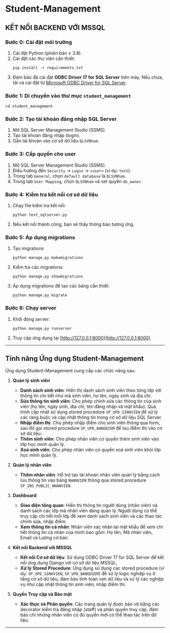 # Student-Management

## KẾT NỐI BACKEND VỚI MSSQL

### Bước 0: Cài đặt môi trường
1. Cài đặt Python (phiên bản $\geq$ 3.8).
2. Cài đặt các thư viện cần thiết:
   ```
   pip install -r requirements.txt
   ```
3. Đảm bảo đã cài đặt **ODBC Driver 17 for SQL Server** trên máy. Nếu chưa, tải và cài đặt từ [Microsoft ODBC Driver for SQL Server](https://learn.microsoft.com/en-us/sql/connect/odbc/download-odbc-driver-for-sql-server).
### Bước 1: Di chuyển vào thư mục `student_management`
```
cd student_management
```
### Bước 2: Tạo tài khoản đăng nhập SQL Server
1. Mở SQL Server Management Studio (SSMS).
2. Tạo tài khoản đăng nhập (login).
3. Gắn tài khoản vào cơ sở dữ liệu `QLSVNhom`.

### Bước 3: Cấp quyền cho user
1. Mở SQL Server Management Studio (SSMS).
2. Điều hướng đến `Security` → `Login` → `<user>` (ví dụ: `test`).
3. Trong tab `General`, chọn `default database` là `QLSVNhom`.
4. Trong tab `User Mapping`, chọn `QLSVNhom` và set quyền `db_owner`.

### Bước 4: Kiểm tra kết nối cơ sở dữ liệu
1. Chạy file kiểm tra kết nối:
   ```
   python test_sqlserver.py
   ```
2. Nếu kết nối thành công, bạn sẽ thấy thông báo tương ứng.

### Bước 5: Áp dụng migrations
1. Tạo migrations
   ```
   python manage.py makemigrations
   ```
2. Kiểm tra các migrations:
   ```
   python manage.py showmigrations
   ```
3. Áp dụng migrations để tạo các bảng cần thiết:
   ```
   python manage.py migrate
   ```

### Bước 6: Chạy server
1. Khởi động server:
   ```
   python manage.py runserver
   ```
2. Truy cập ứng dụng tại [http://127.0.0.1:8000](http://127.0.0.1:8000).

---

## Tính năng Ứng dụng Student-Management

Ứng dụng Student-Management cung cấp các chức năng sau:

1. **Quản lý sinh viên**  
   - **Danh sách sinh viên**: Hiển thị danh sách sinh viên theo từng lớp với thông tin chi tiết như mã sinh viên, họ tên, ngày sinh và địa chỉ.  
   - **Sửa thông tin sinh viên**: Cho phép chỉnh sửa các thông tin của sinh viên (họ tên, ngày sinh, địa chỉ, tên đăng nhập và mật khẩu). Quá trình cập nhật sử dụng stored procedure `SP_UPD_SINHVIEN` để xử lý các ràng buộc và cập nhật thông tin trong cơ sở dữ liệu SQL Server.
   - **Nhập điểm thi**: Cho phép nhập điểm cho sinh viên thông qua form, sau đó gọi stored procedure `SP_UPD_BANGDIEM` để lưu điểm thi vào cơ sở dữ liệu.
   - **Thêm sinh viên**: Cho phép nhân viên có quyền thêm sinh viên vào lớp học mình quản lý.
   - **Xoá sinh viên**: Cho phép nhân viên có quyền xoá sinh viên khỏi lớp học mình quản lý.

2. **Quản lý nhân viên**  
   - **Thêm nhân viên**: Hỗ trợ tạo tài khoản nhân viên quản lý bằng cách lưu thông tin vào bảng `NHANVIEN` thông qua stored procedure `SP_INS_PUBLIC_NHANVIEN`.

3. **Dashboard**  
   - **Giao diện tổng quan**: Hiển thị thông tin người dùng (nhân viên) và danh sách các lớp mà nhân viên đang quản lý. Người dùng có thể truy cập chi tiết mỗi lớp để xem danh sách sinh viên và các thao tác chỉnh sửa, nhập điểm.
   - **Xem thông tin cá nhân**: Nhân viên xác nhận lại mật khẩu để xem chi tiết thông tin cá nhân của mình bao gồm: Họ tên, Mã nhân viên, Email và Lương cơ bản.

4. **Kết nối Backend với MSSQL**  
   - **Kết nối Cơ sở dữ liệu**: Sử dụng ODBC Driver 17 for SQL Server để kết nối ứng dụng Django với cơ sở dữ liệu MSSQL.
   - **Xử lý Stored Procedure**: Ứng dụng sử dụng các stored procedure (ví dụ: `SP_UPD_SINHVIEN`, `SP_UPD_BANGDIEM`) để xử lý logic nghiệp vụ ở tầng cơ sở dữ liệu, đảm bảo tính toàn vẹn dữ liệu và xử lý các nghiệp vụ như cập nhật thông tin sinh viên, nhập điểm thi.

5. **Quyền Truy cập và Bảo mật**  
   - **Xác thực và Phân quyền**: Các trang quản lý được bảo vệ bằng các decorator kiểm tra đăng nhập (staff) và phân quyền truy cập, đảm bảo chỉ những nhân viên có đủ quyền mới có thể thao tác trên dữ liệu.

---